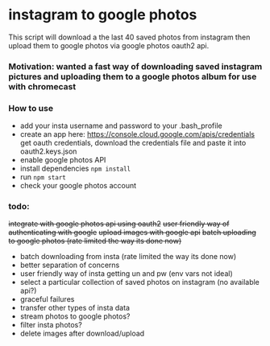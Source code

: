 # instagram to google photos

This script will download a the last 40 saved photos from instagram then upload them to google photos via google photos oauth2 api.

### Motivation: wanted a fast way of downloading saved instagram pictures and uploading them to a google photos album for use with chromecast

### How to use

- add your insta username and password to your .bash_profile
- create an app here: https://console.cloud.google.com/apis/credentials get oauth credentials, download the credentials file and paste it into oauth2.keys.json
- enable google photos API
- install dependencies `npm install`
- run `npm start`
- check your google photos account

### todo:

~~integrate with google photos api using oauth2~~
~~user friendly way of authenticating with google~~
~~upload images with google api~~
~~batch uploading to google photos (rate limited the way its done now)~~

- batch downloading from insta (rate limited the way its done now)
- better separation of concerns
- user friendly way of insta getting un and pw (env vars not ideal)
- select a particular collection of saved photos on instagram (no available api?)
- graceful failures
- transfer other types of insta data
- stream photos to google photos?
- filter insta photos?
- delete images after download/upload
